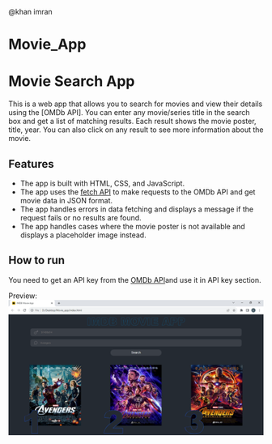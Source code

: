 @khan imran

# Movie_App

# Movie Search App

This is a web app that allows you to search for movies and view their details using the [OMDb API]. You can enter any movie/series title in the search box and get a list of matching results. Each result shows the movie poster, title, year. 
You can also click on any result to see more information about the movie.

## Features

- The app is built with HTML, CSS, and JavaScript.
- The app uses the [fetch API](https://developer.mozilla.org/en-US/docs/Web/API/Fetch_API) to make requests to the 
 OMDb API and get movie data in JSON format.
- The app handles errors in data fetching and displays a message if the request fails or no results are found.
- The app handles cases where the movie poster is not available and displays a placeholder image instead.


## How to run

You need to get an API key from the [OMDb API](https://www.omdbapi.com/apikey.aspx)and use it in API key section.



Preview:
![image](image.png)
